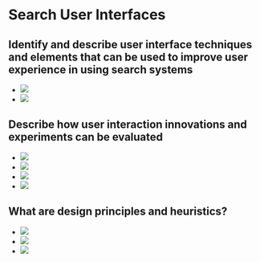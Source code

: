 # Search User Interfaces

## Identify and describe user interface techniques and elements that can be used to improve user experience in using search systems

-   ![](https://i.imgur.com/jXPV14F.png)
-   ![](https://i.imgur.com/nbSUT6h.png)

## Describe how user interaction innovations and experiments can be evaluated

-   ![](https://i.imgur.com/8LSIRRK.png)
-   ![](https://i.imgur.com/DZUgWsM.png)
-   ![](https://i.imgur.com/AsRgEdh.png)
-   ![](https://i.imgur.com/Ey2dDiS.png)

## What are design principles and heuristics?

-   ![](https://i.imgur.com/pRymOeP.png)
-   ![](https://i.imgur.com/cumcyPz.png)
-   ![](https://i.imgur.com/wFaksPp.png)
